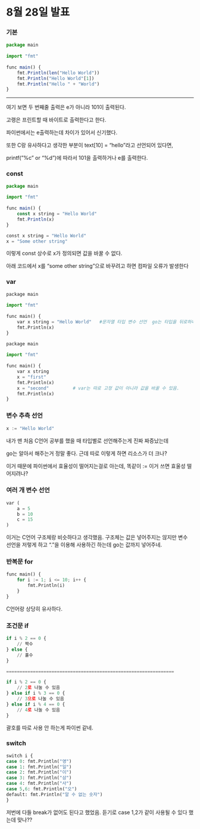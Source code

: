 # 8월 28일 발표

### 기본

```jsx
package main
 
import "fmt"
 
func main() {
    fmt.Println(len("Hello World"))
    fmt.Println("Hello World"[1])
    fmt.Println("Hello " + "World")
}
```

---

여기 보면 두 번째줄 출력은 e가 아니라 101이 출력된다.

고랭은 프린트할 때 바이트로 출력한다고 한다. 

파이썬에서는 e출력하는데 차이가 있어서 신기했다.

또한 C랑 유사하다고 생각한 부분이 text[10] = “hello”라고 선언되어 있다면,

printf(”%c” or “%d”)에 따라서 101을 출력하거나 e를 출력한다.

### const

```jsx
package main
 
import "fmt"
 
func main() {
    const x string = "Hello World"
    fmt.Println(x)
}
```

```python
const x string = "Hello World"
x = "Some other string"
```

이렇게 const 상수로 x가 정의되면 값을 바꿀 수 없다.

아래 코드에서 x를 “some other string”으로 바꾸려고 하면 컴파일 오류가 발생한다

### var

```python
package main
 
import "fmt"
 
func main() {
    var x string = "Hello World"   #문자열 타입 변수 선언  go는 타입을 뒤로하네?
    fmt.Println(x)
}
```

```python
package main
 
import "fmt"
 
func main() {
    var x string
    x = "first"
    fmt.Println(x)
    x = "second"         # var는 따로 고정 값이 아니라 값을 바꿀 수 있음.
    fmt.Println(x)
}
```

### 변수 추측 선언

```python
x := "Hello World"
```

내가 맨 처음 C언어 공부를 했을 때 타입별로 선언해주는게 진짜 짜증났는데 

go는 알아서 해주는거 정말 좋다. 근데 따로 이렇게 하면 리소스가 더 크나?

이거 때문에 파이썬에서 효율성이 떨어지는걸로 아는데, 똑같이 := 이거 쓰면 효울성 떨어지려나?

### 여러 개 변수 선언

```python
var (
    a = 5
    b = 10
    c = 15
)
```

이거는 C언어 구조체랑 비슷하다고 생각했음. 구조체는 값은 넣어주지는 않지만 변수 선언을 저렇게 하고 “.”을 이용해 사용하긴 하는데 go는 값까지 넣어주네.

  

### 반복문 for

```python
func main() {
    for i := 1; i <= 10; i++ {
        fmt.Println(i)
    }
}
```

C언어랑 상당히 유사하다.

### 조건문 if

```python
if i % 2 == 0 {
    // 짝수
} else {
    // 홀수
}

===============================================================

if i % 2 == 0 {
    // 2로 나눌 수 있음
} else if i % 3 == 0 {
    // 3으로 나눌 수 있음
} else if i % 4 == 0 {
    // 4로 나눌 수 있음
}
```

괄호를 따로 사용 안 하는게 파이썬 같네.

### switch

```python
switch i {
case 0: fmt.Println("영")
case 1: fmt.Println("일")
case 2: fmt.Println("이")
case 3: fmt.Println("삼")
case 4: fmt.Println("사")
case 5,6: fmt.Println("오")
default: fmt.Println("알 수 없는 숫자")
}
```

저번에 다들 break가 없어도 된다고 했었음. 듣기로 case 1,2가 같이 사용될 수 있다 했는데 맞나??